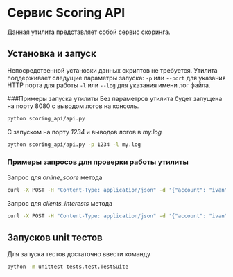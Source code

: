# Сервис Scoring API

Данная утилита представляет собой сервис скоринга.

## Установка и запуск

Непосредственной установки данных скриптов не требуется.
Утилита поддерживает следущие параметры запуска:
`-p` или `--port` для указания HTTP порта для работы
`-l` или `--log` для указания имени лог файла.

###Примеры запуска утилиты
Без параметров утилита будет запущена на порту 8080 с выводом логов на консоль.
```bash
python scoring_api/api.py
```
С запуском на порту *1234* и выводов логов в *my.log*
```bash
python scoring_api/api.py -p 1234 -l my.log
```

### Примеры запросов для проверки работы утилиты
Запрос для *online_score* метода
```bash
curl -X POST -H "Content-Type: application/json" -d '{"account": "ivan", "login": "ivan91","method": "online_score", "token": "36592bae85a52296530b416e9236c503543d9c0fd835614474ec0344b1c33c5b2de933b041bab4c8f04e9c2994a9dc22806b60b08fc3965486fa400f1dc6fbfe", "arguments": {"phone": "78529870534", "email": "ivan@mail.ru", "first_name": "Иван", "last_name": "Иванов", "birthday": "12.12.1991", "gender": 1}}' http://127.0.0.1:8080/method/
```

Запрос для *clients_interests* метода
```bash
curl -X POST -H "Content-Type: application/json" -d '{"account": "ivan", "login": "ivan91","method": "clients_interests", "token": "36592bae85a52296530b416e9236c503543d9c0fd835614474ec0344b1c33c5b2de933b041bab4c8f04e9c2994a9dc22806b60b08fc3965486fa400f1dc6fbfe", "arguments":  {"client_ids": [0]}}' http://127.0.0.1:8080/method/
```


## Запусков unit тестов
Для запуска тестов достаточно ввести команду
```bash
python -m unittest tests.test.TestSuite
```
